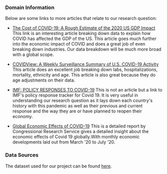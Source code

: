 ### Domain Information

Below are some links to more articles that relate to our research question:

   * [The Cost of COVID-19: A Rough Estimate of the 2020 US GDP Impact](https://www.mercatus.org/publications/covid-19-policy-brief-series/cost-covid-19-rough-estimate-2020-us-gdp-impact)
   This link is an interesting article breaking down data to explain how COVID has affected the GDP of the US. This article goes much further into the economic impact of COVID and does a great job of even breaking down industries. Our data breakdown will be much more broad with a global scope.

   * [COVIDView: A Weekly Surveillance Summary of U.S. COVID-19 Activity](https://www.cdc.gov/coronavirus/2019-ncov/covid-data/covidview/index.html)
   This article does an excellent job breaking down labs, hospitalizations, mortality, ethnicity and age. This article is also great because they do age adjustments on their data.

   * [IMF: POLICY RESPONSES TO COVID-19](https://www.imf.org/en/Topics/imf-and-covid19/Policy-Responses-to-COVID-19)
   This is not an article but a link to IMF's policy response tracker for Covid 19. It is very useful in understanding our research question as it lays down each country's history with this pandemic as well as their previous and current response and the way they are or have planned to reopen their economy.

   * [Global Economic Effects of COVID-19](https://fas.org/sgp/crs/row/R46270.pdf)
   This is a detailed report by Congressional Research Service gives a detailed insight about the economic effects of Covid 19 globally.With monthly economic developments laid out from March '20 to July '20.

### Data Sources
The dataset used for our project can be found [here](https://ourworldindata.org/coronavirus/country/united-states?country=~USA).
